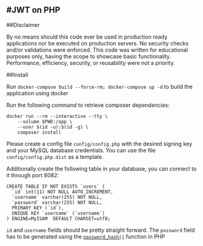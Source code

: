 #JWT on PHP
 ---
 
##Disclaimer

By no means should this code ever be used in production ready applications nor be executed on production servers. No security checks and/or validations were enforced. This code was written for educational purposes only, having the scope to showcase basic functionality. Performance, efficiency, security, or reusability were not a priority.

##Install

Run `docker-compose build --force-rm; docker-compose up -d` to build the application using docker

Run the following command to retrieve composer dependencies:
```
docker run --rm --interactive --tty \
    --volume $PWD:/app \
    --user $(id -u):$(id -g) \
    composer install
```

Please create a config file `config/config.php` with the desired signing key and your MySQL database credentials.  You can use the file `config/config.php.dist` as a template.

Additionally create the following table in your database, you can connect to it through port 8082:

```
CREATE TABLE IF NOT EXISTS `users` (
  `id` int(11) NOT NULL AUTO_INCREMENT,
  `username` varchar(255) NOT NULL,
  `password` varchar(255) NOT NULL,
  PRIMARY KEY (`id`),
  UNIQUE KEY `username` (`username`)
) ENGINE=MyISAM  DEFAULT CHARSET=utf8;
```

`id` and `username` fields should be pretty straight forward.  The `password` field has to be generated using the [`password_hash()`](http://php.net/manual/en/function.password-hash.php) function in PHP 
